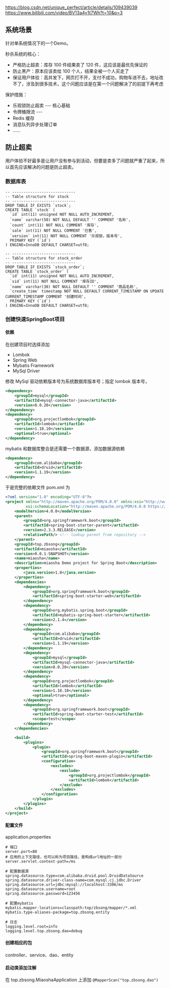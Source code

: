https://blog.csdn.net/unique_perfect/article/details/109439039
https://www.bilibili.com/video/BV13a4y1t7Wh?t=10&p=3
## 系统场景
针对单系统情况下的一个Demo。


秒杀系统的核心：
- 严格防止超卖：库存 100 件结果卖了 120 件，这应该是最优先保证的
- 防止黑产：原本应该卖给 100 个人，结果全被一个人买走了
- 保证用户体验：高并发下，网页打不开，支付不成功，购物车进不去，地址改不了，涉及到很多技术，这个问题应该是在第一个问题解决了的前提下再考虑

保护措施：
- 乐观锁防止超卖 --- 核心基础
- 令牌桶限流 --- 
- Redis 缓存
- 消息队列异步处理订单
- ……

## 防止超卖
用户体验不好最多是让用户没有参与到活动，但要是卖多了问题就严重了起来，所以首先应该解决的问题是防止超卖。

### 数据库表
```mysql
-- ----------------------------
-- Table structure for stock
-- ----------------------------
DROP TABLE IF EXISTS `stock`;
CREATE TABLE `stock` (
  `id` int(11) unsigned NOT NULL AUTO_INCREMENT,
  `name` varchar(50) NOT NULL DEFAULT '' COMMENT '名称',
  `count` int(11) NOT NULL COMMENT '库存',
  `sale` int(11) NOT NULL COMMENT '已售',
  `version` int(11) NOT NULL COMMENT '乐观锁，版本号',
  PRIMARY KEY (`id`)
) ENGINE=InnoDB DEFAULT CHARSET=utf8;

-- ----------------------------
-- Table structure for stock_order
-- ----------------------------
DROP TABLE IF EXISTS `stock_order`;
CREATE TABLE `stock_order` (
  `id` int(11) unsigned NOT NULL AUTO_INCREMENT,
  `sid` int(11) NOT NULL COMMENT '库存ID',
  `name` varchar(30) NOT NULL DEFAULT '' COMMENT '商品名称',
  `create_time` timestamp NOT NULL DEFAULT CURRENT_TIMESTAMP ON UPDATE CURRENT_TIMESTAMP COMMENT '创建时间',
  PRIMARY KEY (`id`)
) ENGINE=InnoDB DEFAULT CHARSET=utf8;
```

### 创建快速SpringBoot项目

#### 依赖

在创建项目时选择添加

- Lombok
- Spring Web
- Mybatis Framework
- MySql Driver

修改 MySql 驱动依赖版本号为系统数据库版本号；指定 lombok 版本号，

```xml
<dependency>
    <groupId>mysql</groupId>
    <artifactId>mysql-connector-java</artifactId>
    <version>8.0.20</version>
</dependency>
<dependency>
    <groupId>org.projectlombok</groupId>
    <artifactId>lombok</artifactId>
    <version>1.18.10</version>
    <optional>true</optional>
</dependency>
```

mybatis 和数据库整合是还需要一个数据源，添加数据源依赖

```xml
<dependency>
    <groupId>com.alibaba</groupId>
    <artifactId>druid</artifactId>
    <version>1.1.19</version>
</dependency>
```

于是完整的依赖文件 pom.xml 为

```xml
<?xml version="1.0" encoding="UTF-8"?>
<project xmlns="http://maven.apache.org/POM/4.0.0" xmlns:xsi="http://www.w3.org/2001/XMLSchema-instance"
         xsi:schemaLocation="http://maven.apache.org/POM/4.0.0 https://maven.apache.org/xsd/maven-4.0.0.xsd">
    <modelVersion>4.0.0</modelVersion>
    <parent>
        <groupId>org.springframework.boot</groupId>
        <artifactId>spring-boot-starter-parent</artifactId>
        <version>2.3.3.RELEASE</version>
        <relativePath/> <!-- lookup parent from repository -->
    </parent>
    <groupId>top.zbsong</groupId>
    <artifactId>miaosha</artifactId>
    <version>0.0.1-SNAPSHOT</version>
    <name>miaosha</name>
    <description>miaosha Demo project for Spring Boot</description>
    <properties>
        <java.version>1.8</java.version>
    </properties>
    <dependencies>
        <dependency>
            <groupId>org.springframework.boot</groupId>
            <artifactId>spring-boot-starter-web</artifactId>
        </dependency>
        <dependency>
            <groupId>org.mybatis.spring.boot</groupId>
            <artifactId>mybatis-spring-boot-starter</artifactId>
            <version>2.1.4</version>
        </dependency>
        <dependency>
            <groupId>com.alibaba</groupId>
            <artifactId>druid</artifactId>
            <version>1.1.19</version>
        </dependency>
        <dependency>
            <groupId>mysql</groupId>
            <artifactId>mysql-connector-java</artifactId>
            <version>8.0.20</version>
        </dependency>
        <dependency>
            <groupId>org.projectlombok</groupId>
            <artifactId>lombok</artifactId>
            <version>1.18.10</version>
            <optional>true</optional>
        </dependency>
        <dependency>
            <groupId>org.springframework.boot</groupId>
            <artifactId>spring-boot-starter-test</artifactId>
            <scope>test</scope>
        </dependency>
    </dependencies>

    <build>
        <plugins>
            <plugin>
                <groupId>org.springframework.boot</groupId>
                <artifactId>spring-boot-maven-plugin</artifactId>
                <configuration>
                    <excludes>
                        <exclude>
                            <groupId>org.projectlombok</groupId>
                            <artifactId>lombok</artifactId>
                        </exclude>
                    </excludes>
                </configuration>
            </plugin>
        </plugins>
    </build>
</project>
```

#### 配置文件

application.properties

```properties
# 端口
server.port=80
# 应用的上下文路径，也可以称为项目路径，是构成url地址的一部分
server.servlet.context-path=/ms

# 配置数据源
spring.datasource.type=com.alibaba.druid.pool.DruidDataSource
spring.datasource.driver-class-name=com.mysql.cj.jdbc.Driver
spring.datasource.url=jdbc:mysql://localhost:3306/ms
spring.datasource.username=root
spring.datasource.password=123456

# 配置mybatis
mybatis.mapper-locations=classpath:top/zbsong/mapper/*.xml
mybatis.type-aliases-package=top.zbsong.entity

# 日志
logging.level.root=info
logging.level.top.zbsong.dao=debug
```

#### 创建相应的包

controller、service、dao、entity

#### 启动类添加注解

在 top.zbsong.MiaoshaApplication 上添加 `@MapperScan("top.zbsong.dao")`